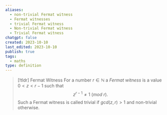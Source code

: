 ```yaml
---
aliases:
  - non-trivial Fermat witness
  - Fermat witnesses
  - trivial Fermat witness
  - Non-trivial Fermat witness
  - Trivial Fermat witness
chatgpt: false
created: 2023-10-10
last_edited: 2023-10-10
publish: true
tags:
  - maths
type: definition
---
```

>[!tldr] Fermat Witness
>For a number $r \in \mathbb{N}$ a *Fermat witness* is a value $0 < z < r-1$ such that
>$$z^{r-1} \not = 1 \ (mod \ r).$$
>Such a Fermat witness is called trivial if $gcd(z,r) > 1$ and non-trivial otherwise.

